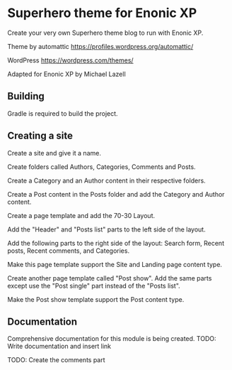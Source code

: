 # Superhero theme for Enonic XP

Create your very own Superhero theme blog to run with Enonic XP.

Theme by automattic https://profiles.wordpress.org/automattic/

WordPress https://wordpress.com/themes/

Adapted for Enonic XP by Michael Lazell

## Building

Gradle is required to build the project.

## Creating a site

Create a site and give it a name.

Create folders called Authors, Categories, Comments and Posts.

Create a Category and an Author content in their respective folders.

Create a Post content in the Posts folder and add the Category and Author content.

Create a page template and add the 70-30 Layout.

Add the "Header" and "Posts list" parts to the left side of the layout.

Add the following parts to the right side of the layout: Search form, Recent posts, Recent comments, and Categories.

Make this page template support the Site and Landing page content type.

Create another page template called "Post show". Add the same parts except use the "Post single" part instead of the "Posts list".

Make the Post show template support the Post content type.

## Documentation

Comprehensive documentation for this module is being created.
TODO: Write documentation and insert link

TODO: Create the comments part